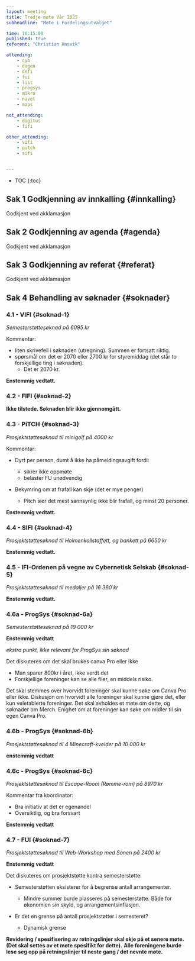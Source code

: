 ```yaml
---
layout: meeting
title: Tredje møte Vår 2025
subheadline: "Møte i Fordelingsutvalget"

time: 16:15:00
published: true
referent: "Christian Hasvik"

attending:
    - cyb
    - dagen
    - defi
    - fui
    - list
    - progsys
    - mikro
    - navet
    - maps

not_attending:
    - digitus
    - fifi

other_attending:
    - vifi
    - pitch
    - sifi


---
```


* TOC
{:toc}



## Sak 1 Godkjenning av innkalling {#innkalling}
Godkjent ved akklamasjon
     
## Sak 2 Godkjenning av agenda {#agenda}
Godkjent ved akklamasjon
    
## Sak 3 Godkjenning av referat {#referat}
Godkjent ved akklamasjon
    
## Sak 4 Behandling av søknader {#soknader}
### 4.1 - VIFI {#soknad-1}

*Semesterstøttesøknad på 6095 kr*

Kommentar:
- liten skrivefeil i søknaden (utregning). Summen er fortsatt riktig.
- spørsmål om det er 2070 eller 2700 kr for styremiddag (det står to forskjellige ting i søknaden).
	- Det er 2070 kr. 

**Enstemmig vedtatt.**

### 4.2 - FIFI {#soknad-2}

**Ikke tilstede. Søknaden blir ikke gjennomgått.**


### 4.3 - PiTCH {#soknad-3}

*Prosjektstøttesøknad til minigolf på 4000 kr*


Kommentar:
- Dyrt per person, dumt å ikke ha påmeldingsavgift fordi:
	- sikrer ikke oppmøte
	- belaster FU unødvendig
	 
- Bekymring om at frafall kan skje (det er mye penger)
	- Pitch sier det mest sannsynlig ikke blir frafall, og minst 20 personer.

**Enstemmig vedtatt.**

### 4.4 - SIFI {#soknad-4}

*Prosjektstøttesøknad til Holmenkollstaffett, og bankett på 6650 kr*

**Enstemmig vedtatt.**



### 4.5 - IFI-Ordenen på vegne av Cybernetisk Selskab {#soknad-5}

*Prosjektstøttesøknad til medaljer på 16 360 kr*


**Enstemmig vedtatt.**


### 4.6a - ProgSys {#soknad-6a}

*Semesterstøttesøknad på 19 000 kr*

**Enstemmig vedtatt**


*ekstra punkt, ikke relevant for ProgSys sin søknad*

Det diskuteres om det skal brukes canva Pro eller ikke 
- Man sparer 800kr i året, ikke verdt det
- Forskjellige foreninger kan se alle filer, en middels risiko.

Det skal stemmes over hvorvidt foreninger skal kunne søke om Canva 
Pro eller ikke.
Diskusjon om hvorvidt alle foreninger skal kunne gjøre det, eller kun veletablerte foreninger.
Det skal avholdes et møte om dette, og søknader om Merch.
Enighet om at foreninger kan søke om midler til sin egen Canva Pro.


### 4.6b - ProgSys {#soknad-6b}

*Prosjektstøttesøknad til 4 Minecraft-kvelder på 10 000 kr*

**enstemmig vedtatt**

### 4.6c - ProgSys {#soknad-6c}
 
*Prosjektstøttesøknad til Escape-Room (Rømme-rom) på 8970 kr*
 
Kommentar fra koordinator:
- Bra initiativ at det er egenandel 
- Oversiktlig, og bra forsvart


**Enstemmig vedtatt**


### 4.7 - FUI {#soknad-7}

*Prosjektstøttesøknad til Web-Workshop med Sonen på 2400 kr*

**Enstemmig vedtatt**

Det diskuteres om prosjektstøtte kontra semesterstøtte:
- Semesterstøtten eksisterer for å begrense antall arrangementer.
	- Mindre summer burde plasseres på semesterstøtte. Både for økonomien sin skyld, og arrangementsinflasjon.

- Er det en grense på antall prosjektstøtter i semesteret?
    - Dynamisk grense


**Revidering / spesifisering av retningslinjer skal skje på et senere møte. (Det skal settes av et møte spesifikt for dette).**
**Alle foreningene burde lese seg opp på retningslinjer til neste gang / det nevnte møte.**
	